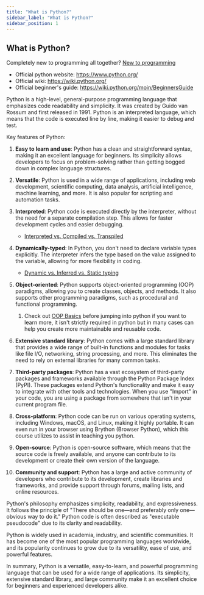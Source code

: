 ```yaml
---
title: "What is Python?"
sidebar_label: "What is Python?"
sidebar_position: 1
---
```


What is Python?
---------------

Completely new to programming all together? [New to programming](/docs/universal-topics/new-to-programming)

* Official python website: https://www.python.org/
* Official wiki: https://wiki.python.org/
* Official beginner's guide: https://wiki.python.org/moin/BeginnersGuide

Python is a high-level, general-purpose programming language that emphasizes code readability and simplicity. It was created by Guido van Rossum and first released in 1991. Python is an interpreted language, which means that the code is executed line by line, making it easier to debug and test.

Key features of Python:
1. **Easy to learn and use**: Python has a clean and straightforward syntax, making it an excellent language for beginners. Its simplicity allows developers to focus on problem-solving rather than getting bogged down in complex language structures.

2. **Versatile**: Python is used in a wide range of applications, including web development, scientific computing, data analysis, artificial intelligence, machine learning, and more. It is also popular for scripting and automation tasks.

3. **Interpreted**: Python code is executed directly by the interpreter, without the need for a separate compilation step. This allows for faster development cycles and easier debugging.
   - [Interpreted vs. Compiled vs. Transpiled](/docs/universal-topics/interpreted-vs-compiled-vs-transpiled)

4. **Dynamically-typed**: In Python, you don't need to declare variable types explicitly. The interpreter infers the type based on the value assigned to the variable, allowing for more flexibility in coding.
   - [Dynamic vs. Inferred vs. Static typing](/docs/universal-topics/dynamic-vs-inferred-vs-static-typing)

5. **Object-oriented**: Python supports object-oriented programming (OOP) paradigms, allowing you to create classes, objects, and methods. It also supports other programming paradigms, such as procedural and functional programming.
    1. Check out [OOP Basics](/docs/universal-topics/oop-basics) before jumping into python if you want to learn more, it isn't strictly required in python but in many cases can help you create more maintainable and reusable code.

6. **Extensive standard library**: Python comes with a large standard library that provides a wide range of built-in functions and modules for tasks like file I/O, networking, string processing, and more. This eliminates the need to rely on external libraries for many common tasks.

7. **Third-party packages**: Python has a vast ecosystem of third-party packages and frameworks available through the Python Package Index (PyPI). These packages extend Python's functionality and make it easy to integrate with other tools and technologies. When you use "Import" in your code, you are using a package from somewhere that isn't in your current program file.

8. **Cross-platform**: Python code can be run on various operating systems, including Windows, macOS, and Linux, making it highly portable. It can even run in your browser using Brython (Browser Python), which this course utilizes to assist in teaching you python.

9. **Open-source**: Python is open-source software, which means that the source code is freely available, and anyone can contribute to its development or create their own version of the language.

10. **Community and support**: Python has a large and active community of developers who contribute to its development, create libraries and frameworks, and provide support through forums, mailing lists, and online resources.

Python's philosophy emphasizes simplicity, readability, and expressiveness. It follows the principle of "There should be one—and preferably only one—obvious way to do it." Python code is often described as "executable pseudocode" due to its clarity and readability.

Python is widely used in academia, industry, and scientific communities. It has become one of the most popular programming languages worldwide, and its popularity continues to grow due to its versatility, ease of use, and powerful features.

In summary, Python is a versatile, easy-to-learn, and powerful programming language that can be used for a wide range of applications. Its simplicity, extensive standard library, and large community make it an excellent choice for beginners and experienced developers alike.